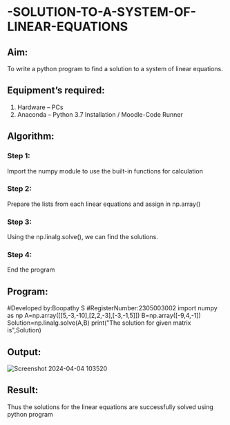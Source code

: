 # -SOLUTION-TO-A-SYSTEM-OF-LINEAR-EQUATIONS
## Aim:
To write a python program to find a solution to a system of linear equations.
## Equipment’s required:
1. 	Hardware – PCs
2. 	Anaconda – Python 3.7 Installation / Moodle-Code Runner
## Algorithm:
### Step 1: 
Import the numpy module to use the built-in functions for calculation
### Step 2: 
Prepare the lists from each linear equations and assign in np.array()
### Step 3: 
Using the np.linalg.solve(), we can find the solutions.
### Step 4: 
End the program
## Program:
#Developed by:Boopathy S
#RegisterNumber:2305003002
import numpy as np
A=np.array([[5,-3,-10],[2,2,-3],[-3,-1,5]])
B=np.array([-9,4,-1])
Solution=np.linalg.solve(A,B) 
print("The solution for given matrix is",Solution)

## Output:
![Screenshot 2024-04-04 103520](https://github.com/BOOPATHYS0660/-SOLUTION-TO-A-SYSTEM-OF-LINEAR-EQUATIONS/assets/155909381/a91d40d6-5241-40f1-a286-0d7971af12b6)

## Result: 
Thus the solutions for the linear equations are successfully solved using python program

